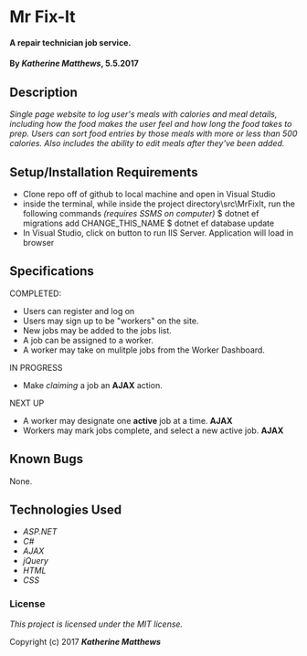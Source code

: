 # Mr Fix-It
#### A repair technician job service.

#### By _**Katherine Matthews**_, 5.5.2017

## Description

_Single page website to log user's meals with calories and meal details, including how the food makes the user feel and how long the food takes to prep. Users can sort food entries by those meals with more or less than 500 calories. Also includes the ability to edit meals after they've been added._

## Setup/Installation Requirements

* Clone repo off of github to local machine and open in Visual Studio
* inside the terminal, while inside the project directory\src\MrFixIt, run the following commands
_(requires SSMS on computer)_
      $ dotnet ef migrations add CHANGE_THIS_NAME
      $ dotnet ef database update
* In Visual Studio, click on button to run IIS Server. Application will load in browser

## Specifications

COMPLETED:
* Users can register and log on
* Users may sign up to be "workers" on the site.
* New jobs may be added to the jobs list.
* A job can be assigned to a worker.
* A worker may take on mulitple jobs from the Worker Dashboard.

IN PROGRESS
* Make *claiming* a job an **AJAX** action.

NEXT UP
* A worker may designate one **active** job at a time. **AJAX**
* Workers may mark jobs complete, and select a new active job. **AJAX**

## Known Bugs

None.

## Technologies Used

* _ASP.NET_
* _C#_
* _AJAX_
* _jQuery_
* _HTML_
* _CSS_

### License

*This project is licensed under the MIT license.*

Copyright (c) 2017 **_Katherine Matthews_**
